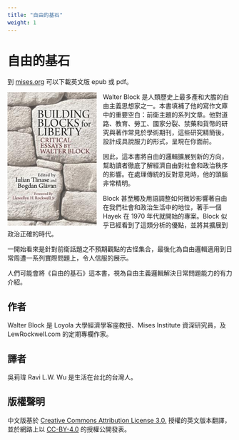 ```yaml
---
title: "自由的基石"
weight: 1
---
```


# 自由的基石

到 [mises.org](https://mises.org/library/building-blocks-liberty) 可以下載英文版 epub 或 pdf。

<style type="text/css">
.image-left {
    display: block;
    margin-left: auto;
    margin-right: auto;
    padding-right: 1em;
    float: left;
    width: 200px;
}
</style>

<img src="/images/cover-en.jpg" class="image-left" alt="Building Blocks Liberty"/>

Walter Block 是人類歷史上最多產和大膽的自由主義思想家之一。本書填補了他的寫作文庫中的重要空白：前衛主題的系列文章。他對道路、教育、勞工、國家分裂、禁藥和貨幣的研究與著作常見於學術期刊，這些研究精簡後，設計成具說服力的形式，呈現在你面前。

因此，這本書將自由的邏輯擴展到新的方向，幫助讀者徹底了解經濟自由對社會和政治秩序的影響。在處理傳統的反對意見時，他的頭腦非常精明。

Block 甚至觸及用語調整如何微妙影響著自由在我們社會和政治生活中的地位，著手一個 Hayek 在 1970 年代就開始的專案。Block 似乎已經看到了這類分析的優點，並將其擴展到政治正確的時代。

一開始看來是針對前衛話題之不預期觀點的古怪集合，最後化為自由邏輯適用到日常周遭一系列實際問題上，令人信服的展示。

人們可能會將《自由的基石》這本書，視為自由主義邏輯解決日常問題能力的有力介紹。

## 作者

Walter Block 是 Loyola 大學經濟學客座教授、Mises Institute 資深研究員，及 LewRockwell.com 的定期專欄作家。

## 譯者

吳莉瑋 Ravi L.W. Wu 是生活在台北的台灣人。

## 版權聲明

中文版基於 [Creative Commons Attribution License 3.0.](http://creativecommons.org/licenses/by/3.0/) 授權的英文版本翻譯，並於網路上以 [CC-BY-4.0](https://creativecommons.org/licenses/by/4.0/) 的授權公開發表。
